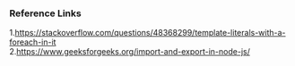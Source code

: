### Reference Links

1.https://stackoverflow.com/questions/48368299/template-literals-with-a-foreach-in-it  
2.https://www.geeksforgeeks.org/import-and-export-in-node-js/  
